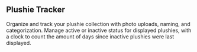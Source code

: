 ## Plushie Tracker

Organize and track your plushie collection with photo uploads, naming, and categorization. Manage active or inactive status for displayed plushies, with a clock to count the amount of days since inactive plushies were last displayed.
